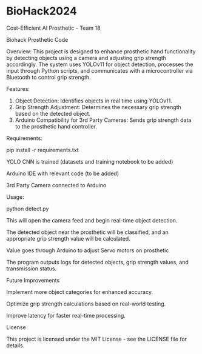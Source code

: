 # BioHack2024
Cost-Efficient AI Prosthetic - Team 18

Biohack Prosthetic Code

Overview:
This project is designed to enhance prosthetic hand functionality by detecting objects using a camera and adjusting grip strength accordingly. The system uses YOLOv11 for object detection, processes the input through Python scripts, and communicates with a microcontroller via Bluetooth to control grip strength.

Features:
1. Object Detection: Identifies objects in real time using YOLOv11.
2. Grip Strength Adjustment: Determines the necessary grip strength based on the detected object.
3. Arduino Compatibility for 3rd Party Cameras: Sends grip strength data to the prosthetic hand controller.

Requirements:

pip install -r requirements.txt

YOLO CNN is trained (datasets and training notebook to be added)

Arduino IDE with relevant code (to be added)

3rd Party Camera connected to Arduino



Usage:

python detect.py

This will open the camera feed and begin real-time object detection.

The detected object near the prosthetic will be classified, and an appropriate grip strength value will be calculated.

Value goes through Arduino to adjust Servo motors on prosthetic


The program outputs logs for detected objects, grip strength values, and transmission status.




Future Improvements

Implement more object categories for enhanced accuracy.

Optimize grip strength calculations based on real-world testing.

Improve latency for faster real-time processing.



License

This project is licensed under the MIT License - see the LICENSE file for details.
